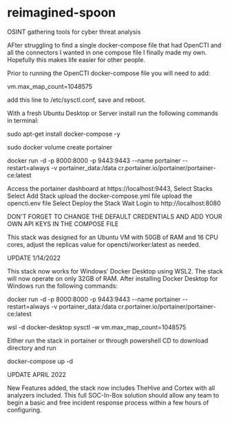 # reimagined-spoon
OSINT gathering tools for cyber threat analysis

AFter struggling to find a single docker-compose file that had OpenCTI and all the connectors I wanted in one compose file I finally made my own. Hopefully this makes life easier for other people. 

Prior to running the OpenCTI docker-compose file you will need to add:

vm.max_map_count=1048575

add this line to /etc/sysctl.conf, save and reboot. 


With a fresh Ubuntu Desktop or Server install run the following commands in terminal:

  sudo apt-get install docker-compose -y
  
  sudo docker volume create portainer
  
  docker run -d -p 8000:8000 -p 9443:9443 --name portainer --restart=always -v portainer_data:/data cr.portainer.io/portainer/portainer-ce:latest
  
  Access the portainer dashboard at https://localhost:9443, 
  Select Stacks
    Select Add Stack
      upload the docker-compose.yml file
      upload the opencti.env file
    Select Deploy the Stack
      Wait
      Login to http://localhost:8080
      
          
DON'T FORGET TO CHANGE THE DEFAULT CREDENTIALS AND ADD YOUR OWN API KEYS IN THE COMPOSE FILE

This stack was designed for an Ubuntu VM with 50GB of RAM and 16 CPU cores, adjust the replicas value for opencti/worker:latest as needed. 


UPDATE 1/14/2022

This stack now works for Windows' Docker Desktop using WSL2. The stack will now operate on only 32GB of RAM. After installing Docker Desktop for Windows run the following commands: 

docker run -d -p 8000:8000 -p 9443:9443 --name portainer --restart=always -v portainer_data:/data cr.portainer.io/portainer/portainer-ce:latest

wsl -d docker-desktop
sysctl -w vm.max_map_count=1048575

Either run the stack in portainer or through powershell CD to download directory and run

docker-compose up -d 

UPDATE APRIL 2022

New Features added, the stack now includes TheHive and Cortex with all analyzers included. This full SOC-In-Box solution should allow any team to begin a basic and free incident response process within a few hours of configuring. 
